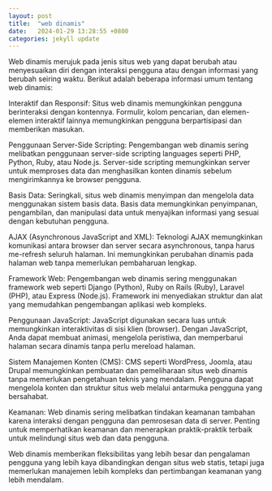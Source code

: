 ```yaml
---
layout: post
title:  "web dinamis"
date:   2024-01-29 13:28:55 +0800
categories: jekyll update
---
```


Web dinamis merujuk pada jenis situs web yang dapat berubah atau menyesuaikan diri dengan interaksi pengguna atau dengan informasi yang berubah seiring waktu.
Berikut adalah beberapa informasi umum tentang web dinamis:

Interaktif dan Responsif:
Situs web dinamis memungkinkan pengguna berinteraksi dengan kontennya. Formulir, kolom pencarian, dan elemen-elemen interaktif lainnya memungkinkan pengguna berpartisipasi dan memberikan masukan.

Penggunaan Server-Side Scripting:
Pengembangan web dinamis sering melibatkan penggunaan server-side scripting languages seperti PHP, Python, Ruby, atau Node.js. Server-side scripting memungkinkan server untuk memproses data dan menghasilkan konten dinamis sebelum mengirimkannya ke browser pengguna.

Basis Data:
Seringkali, situs web dinamis menyimpan dan mengelola data menggunakan sistem basis data. Basis data memungkinkan penyimpanan, pengambilan, dan manipulasi data untuk menyajikan informasi yang sesuai dengan kebutuhan pengguna.

AJAX (Asynchronous JavaScript and XML):
Teknologi AJAX memungkinkan komunikasi antara browser dan server secara asynchronous, tanpa harus me-refresh seluruh halaman. Ini memungkinkan perubahan dinamis pada halaman web tanpa memerlukan pembaharuan lengkap.

Framework Web:
Pengembangan web dinamis sering menggunakan framework web seperti Django (Python), Ruby on Rails (Ruby), Laravel (PHP), atau Express (Node.js). Framework ini menyediakan struktur dan alat yang memudahkan pengembangan aplikasi web kompleks.

Penggunaan JavaScript:
JavaScript digunakan secara luas untuk memungkinkan interaktivitas di sisi klien (browser). Dengan JavaScript, Anda dapat membuat animasi, mengelola peristiwa, dan memperbarui halaman secara dinamis tanpa perlu mereload halaman.

Sistem Manajemen Konten (CMS):
CMS seperti WordPress, Joomla, atau Drupal memungkinkan pembuatan dan pemeliharaan situs web dinamis tanpa memerlukan pengetahuan teknis yang mendalam. Pengguna dapat mengelola konten dan struktur situs web melalui antarmuka pengguna yang bersahabat.

Keamanan:
Web dinamis sering melibatkan tindakan keamanan tambahan karena interaksi dengan pengguna dan pemrosesan data di server. Penting untuk memperhatikan keamanan dan menerapkan praktik-praktik terbaik untuk melindungi situs web dan data pengguna.

Web dinamis memberikan fleksibilitas yang lebih besar dan pengalaman pengguna yang lebih kaya dibandingkan dengan situs web statis, tetapi juga memerlukan manajemen lebih kompleks dan pertimbangan keamanan yang lebih mendalam.
